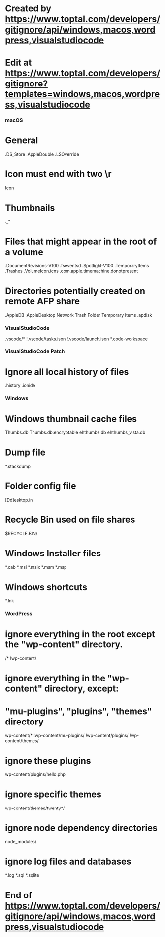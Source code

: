 
# Created by https://www.toptal.com/developers/gitignore/api/windows,macos,wordpress,visualstudiocode
# Edit at https://www.toptal.com/developers/gitignore?templates=windows,macos,wordpress,visualstudiocode

### macOS ###
# General
.DS_Store
.AppleDouble
.LSOverride

# Icon must end with two \r
Icon


# Thumbnails
._*

# Files that might appear in the root of a volume
.DocumentRevisions-V100
.fseventsd
.Spotlight-V100
.TemporaryItems
.Trashes
.VolumeIcon.icns
.com.apple.timemachine.donotpresent

# Directories potentially created on remote AFP share
.AppleDB
.AppleDesktop
Network Trash Folder
Temporary Items
.apdisk

### VisualStudioCode ###
.vscode/*
!.vscode/tasks.json
!.vscode/launch.json
*.code-workspace

### VisualStudioCode Patch ###
# Ignore all local history of files
.history
.ionide

### Windows ###
# Windows thumbnail cache files
Thumbs.db
Thumbs.db:encryptable
ehthumbs.db
ehthumbs_vista.db

# Dump file
*.stackdump

# Folder config file
[Dd]esktop.ini

# Recycle Bin used on file shares
$RECYCLE.BIN/

# Windows Installer files
*.cab
*.msi
*.msix
*.msm
*.msp

# Windows shortcuts
*.lnk

### WordPress ###
# ignore everything in the root except the "wp-content" directory.
/*
!wp-content/

# ignore everything in the "wp-content" directory, except:
# "mu-plugins", "plugins", "themes" directory
wp-content/*
!wp-content/mu-plugins/
!wp-content/plugins/
!wp-content/themes/

# ignore these plugins
wp-content/plugins/hello.php

# ignore specific themes
wp-content/themes/twenty*/

# ignore node dependency directories
node_modules/

# ignore log files and databases
*.log
*.sql
*.sqlite

# End of https://www.toptal.com/developers/gitignore/api/windows,macos,wordpress,visualstudiocode